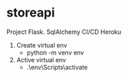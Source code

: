 # storeapi
Project Flask. SqlAlchemy CI/CD Heroku

1. Create virtual env
    - python -m venv env
1. Active virtual env
    - .\env\Scripts\activate